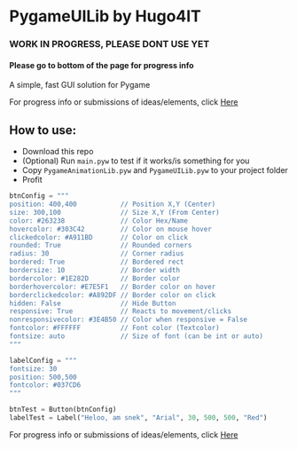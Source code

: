 # PygameUILib by Hugo4IT
### WORK IN PROGRESS, PLEASE DONT USE YET
#### Please go to bottom of the page for progress info
A simple, fast GUI solution for Pygame

For progress info or submissions of ideas/elements, click [Here](https://trello.com/b/9dwC0kAZ/pygameuilib-pygameanimationlib)

## How to use:
- Download this repo
- (Optional) Run `main.pyw` to test if it works/is something for you
- Copy `PygameAnimationLib.pyw` and `PygameUILib.pyw` to your project folder
- Profit

```python
btnConfig = """
position: 400,400           // Position X,Y (Center)                    [btn.x, btn.y]
size: 300,100               // Size X,Y (From Center)                   [btn.sx, btn.sy]
color: #263238              // Color Hex/Name                           [btn.maincolor, current color = btn.color]
hovercolor: #303C42         // Color on mouse hover                     [btn.hovercolor]
clickedcolor: #A911BD       // Color on click                           [btn.clickedcolor]
rounded: True               // Rounded corners                          [btn.rounded]
radius: 30                  // Corner radius                            [btn.radius]
bordered: True              // Bordered rect                            [btn.bordered]
bordersize: 10              // Border width                             [btn.bordersize]
bordercolor: #1E282D        // Border color                             [btn.mainbordercolor, current border color = btn.bordercolor]
borderhovercolor: #E7E5F1   // Border color on hover                    [btn.borderhovercolor]
borderclickedcolor: #A892DF // Border color on click                    [btn.borderclickedcolor]
hidden: False               // Hide Button                              [btn.hidden]
responsive: True            // Reacts to movement/clicks                [btn.responsive]
nonresponsivecolor: #3E4B50 // Color when responsive = False            [btn.nonresponsivecolor]
fontcolor: #FFFFFF          // Font color (Textcolor)                   [NOT IMPLEMENTED]
fontsize: auto              // Size of font (can be int or auto)        [NOT IMPLEMENTED]
"""

labelConfig = """
fontsize: 30
position: 500,500
fontcolor: #037CD6
"""

btnTest = Button(btnConfig)
labelTest = Label("Heloo, am snek", "Arial", 30, 500, 500, "Red")
```

For progress info or submissions of ideas/elements, click [Here](https://trello.com/b/9dwC0kAZ/pygameuilib-pygameanimationlib)
